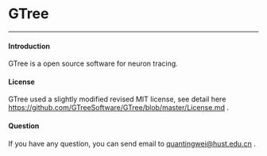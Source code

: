 # GTree
---
#### Introduction

GTree is a open source software for neuron tracing.

#### License

GTree used a slightly modified revised MIT license, see detail here https://github.com/GTreeSoftware/GTree/blob/master/License.md .

#### Question

If you have any question, you can send email to [quantingwei@hust.edu.cn](quantingwei@hust.edu.cn) .
